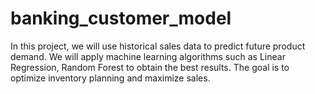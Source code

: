 # banking_customer_model
In this project, we will use historical sales data to predict future product demand. We will apply machine learning algorithms such as Linear Regression, Random Forest to obtain the best results. The goal is to optimize inventory planning and maximize sales.

